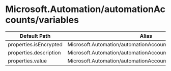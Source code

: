 # Microsoft.Automation/automationAccounts/variables

| Default Path | Alias |
|---|---|
| properties.isEncrypted | Microsoft.Automation/automationAccounts/variables/isEncrypted |
| properties.description | Microsoft.Automation/automationAccounts/variables/description |
| properties.value | Microsoft.Automation/automationAccounts/variables/value |

